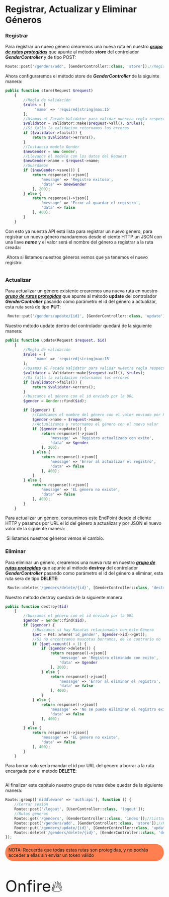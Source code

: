 # Registrar, Actualizar y Eliminar Géneros

### Registrar

Para registrar un nuevo género crearemos una nueva ruta en nuestro [***grupo de rutas protegidas***](/rutas-protegidas/) que apunte al método **store** del controlador ***GenderController*** y de tipo POST:
```php
Route::post('/genders/add', [GenderController::class, 'store']);//Registrar
```
Ahora configuraremos el método store de ***GenderController*** de la siguinte manera:
```php
public function store(Request $request)
    {
        //Regla de validación
        $rules = [
             'name' => 'required|string|max:15'
        ];
        //Usamos el Facade Validator para validar nuestra regla respecto a los datos recibidos en Request
        $validator = Validator::make($request->all(), $rules);
        //Si falla la validacion retornamos los errores
        if ($validator->fails()) {
            return $validator->errors();
        }
        //Instancia modelo Gender
        $newGender = new Gender;
        //Llevanos el modelo con los datos del Request
        $newGender->name = $request->name;
        //Guardamos
        if ($newGender->save()) {
            return response()->json([
                'message' => 'Registro exitoso',
                'data' => $newGender
            ], 200);
        } else {
            return response()->json([
                'message' => 'Error al guardar el registro',
                'data' => false
            ], 400);
        }
    }
```
Con esto ya nuestra API está lista para registrar un nuevo género, para registrar un nuevo género mandaremos desde el ciente HTTP un JSON con una llave ***name*** y el valor será el nombre del género a registrar a la ruta creada:

<a href="/doc-api-laravel-8/img/registro-genero.png" target="blank"><img :src="$withBase('/img/registro-genero.png')"></a> 
Ahora si listamos nuestros géneros vemos que ya tenemos el nuevo registro:

<a href="/doc-api-laravel-8/img/listar-nuevo-genero.png" target="blank"><img :src="$withBase('/img/listar-nuevo-genero.png')"></a> 

### Actualizar
Para actualizar un género existente crearemos una nueva ruta en nuestro [***grupo de rutas protegidas***](/rutas-protegidas/) que apunte al método **update** del controlador ***GenderController*** pasando como parámetro el id del género a actualizar, esta ruta será de tipo **PUT**:
```php
 Route::put('/genders/update/{id}', [GenderController::class, 'update']);//Actualizar
```
Nuestro método update dentro del controlador quedará de la siguiente manera:
```php
public function update(Request $request, $id)
    {
        //Regla de validación
        $rules = [
             'name' => 'required|string|max:15'
        ];
        //Usamos el Facade Validator para validar nuestra regla respecto a los datos recibidos en Request
        $validator = Validator::make($request->all(), $rules);
        //Si falla la validacion retornamos los errores
        if ($validator->fails()) {
            return $validator->errors();
        }
        //buscamos el género con el id enviado por la URL
        $gender = Gender::find($id);

        if ($gender) {
            //Cambiamos el nombre del género con el valor enviado por Request
            $gender->name = $request->name;
            //Actualizamos y retornamos el género con el nuevo valor
            if ($gender->update()) {
                return response()->json([
                    'message' => 'Registro actualizado con exito',
                    'data' => $gender
                ], 200);
            } else {
                return response()->json([
                    'message' => 'Error al actualizar el registro',
                    'data' => false
                ], 400);
            }
        } else {
            return response()->json([
                'message' => 'EL género no existe',
                'data' => false
            ], 400);
        }
    }
```
Para actualizar un género, consumimos este EndPoint desde el cliente HTTP y pasamos por URL el id del género a actualizar y por JSON el nuevo valor de la siguiente manera:

<a href="/doc-api-laravel-8/img/genero-editado.png" target="blank"><img :src="$withBase('/img/genero-editado.png')"></a>
Si listamos nuestros géneros vemos el cambio.

### Eliminar
Para eliminar un género, crearemos una nueva ruta en nuestro [***grupo de rutas protegidas***](/rutas-protegidas/) que apunte al método **destroy** del controlador ***GenderController*** pasando como parámetro el id del género a eliminar, esta ruta sera de tipo **DELETE**:

```PHP
 Route::delete('/genders/delete/{id}', [GenderController::class, 'destroy']);//Eliminar
```
Nuestro método destroy quedará de la siguiente manera:
```php
public function destroy($id)
    {
        //buscamos el género con el id enviado por la URL
        $gender = Gender::find($id);
        if ($gender) {
            //Buscamos si hay Macotas relacionadas con este Género
            $pet = Pet::where('id_gender', $gender->id)->get();
            //Si no encontramos mascotas borramos, de lo contrario no
            if ($pet->count() < 1) {
                if ($gender->delete()) {
                    return response()->json([
                        'message' => 'Registro eliminado con exito',
                        'data' => $gender
                    ], 200);
                } else {
                    return response()->json([
                        'message' => 'Error al eliminar el registro',
                        'data' => false
                    ], 400);
                }
            } else {
                return response()->json([
                    'message' => 'No se puede eiliminar el registro existen mascotas con este género asignado',
                    'data' => false
                ], 400);
            }
        } else {
            return response()->json([
                'message' => 'EL genero no existe',
                'data' => false
            ], 400);
        }
    }
```
Para borrar solo sería mandar el id por URL del género a borrar a la ruta encargada por el metodo **DELETE**:

<a href="/doc-api-laravel-8/img/borrando-genero.png" target="blank"><img :src="$withBase('/img/borrando-genero.png')"></a>

Al finalizar este capítulo nuestro grupo de rutas debe quedar de la siguiente manera:

```php
Route::group(['middleware' => 'auth:api'], function () {
    //Cerrar sesión
    Route::post('/logout', [UserController::class, 'logout']);
    //Rutas géneros
    Route::get('/genders', [GenderController::class, 'index']);//Listar
    Route::post('/genders/add', [GenderController::class, 'store']);//Registrar
    Route::put('/genders/update/{id}', [GenderController::class, 'update']);//Actualizar
    Route::delete('/genders/delete/{id}', [GenderController::class, 'destroy']);//Eliminar
});
```


<p style="background-color: coral; border-radius: 25px; padding:10px">NOTA: Recuerda que todas estas rutas son protegidas, y no podrás acceder a ellas sin enviar un token válido</p>
<p style="font-size:50px">Onfire🔥</p>